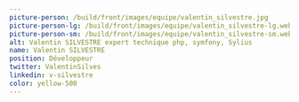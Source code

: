 ```yaml
---
picture-person: /build/front/images/equipe/valentin_silvestre.jpg
picture-person-lg: /build/front/images/equipe/valentin_silvestre-lg.webp
picture-person-sm: /build/front/images/equipe/valentin_silvestre-sm.webp
alt: Valentin SILVESTRE expert technique php, symfony, Sylius
name: Valentin SILVESTRE
position: Développeur
twitter: ValentinSilves
linkedin: v-silvestre
color: yellow-500
---
```

